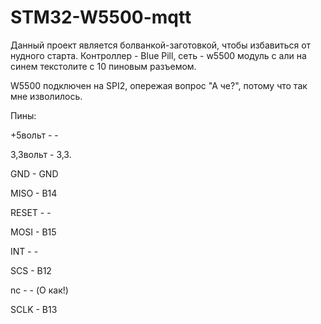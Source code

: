 # STM32-W5500-mqtt

Данный проект является болванкой-заготовкой, чтобы избавиться от нудного старта. Контроллер - Blue Pill, сеть - w5500 модуль с али на синем текстолите с 10 пиновым разъемом. 

W5500 подключен на SPI2, опережая вопрос "А че?", потому что так мне изволилось.

Пины:

+5вольт - -

3,3вольт - 3,3.

GND - GND

MISO - B14

RESET - -

MOSI - B15

INT - -

SCS - B12

nc - - (О как!)

SCLK - B13
